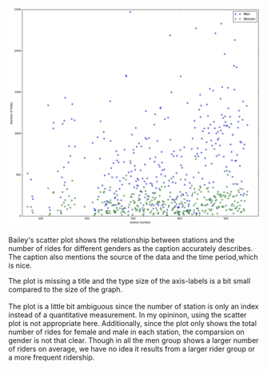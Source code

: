<c>![Screenshot 1 Assignment 8: my .bashrc](https://github.com/siynsun/PUI2016_ss9558/blob/master/HW8_ss9558/HW7_bgf2105.png)
</c>
<br><br>
Bailey's scatter plot shows the relationship between stations and the number of rides for different genders as the caption accurately describes. The caption also mentions the source of the data and the time period,which is nice. 

The plot is missing a title and the type size of the axis-labels is a bit small compared to the size of the graph.
<br><br>
The plot is a little bit ambiguous since the number of station is only an index instead of a quantitative measurement. In my opininon, using the scatter plot is not appropriate here. Additionally, since the plot only shows the total number of rides for female and male in each station, the comparsion on gender is not that clear. Though in all the men group shows a larger number of riders on average, we have no idea it results from a larger rider group or a more frequent ridership. 
